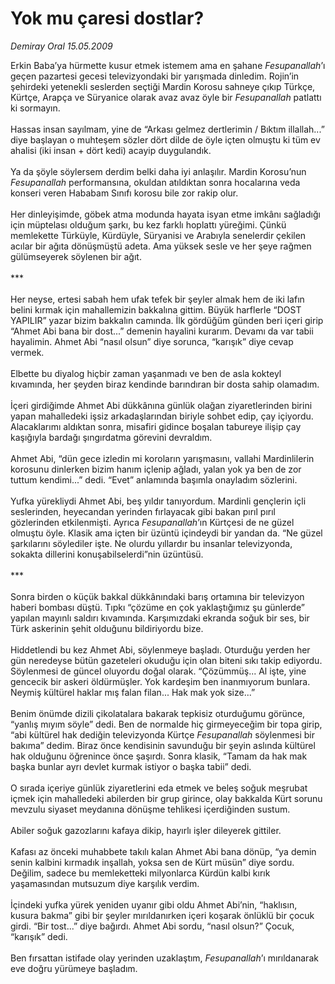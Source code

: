 # Yok mu çaresi dostlar?

*Demiray Oral 15.05.2009*

<div class="taraf_structure_2col_1zq">
<div class="margen_n">



 <p>Erkin Baba’ya hürmette kusur etmek istemem ama en şahane <i>Fesupanallah</i>’ı geçen pazartesi gecesi televizyondaki bir yarışmada dinledim. Rojin’in şehirdeki yetenekli seslerden seçtiği Mardin Korosu sahneye çıkıp Türkçe, Kürtçe, Arapça ve Süryanice olarak avaz avaz öyle bir <i>Fesupanallah</i> patlattı ki sormayın. <br/><br/>Hassas insan sayılmam, yine de “Arkası gelmez dertlerimin / Bıktım illallah...” diye başlayan o muhteşem sözler dört dilde de öyle içten olmuştu ki tüm ev ahalisi (iki insan + dört kedi) acayip duygulandık. <br/><br/>Ya da şöyle söylersem derdim belki daha iyi anlaşılır. Mardin Korosu’nun <i>Fesupanallah</i> performansına, okuldan atıldıktan sonra hocalarına veda konseri veren Hababam Sınıfı korosu bile zor rakip olur. <br/><br/>Her dinleyişimde, göbek atma modunda hayata isyan etme imkânı sağladığı için müptelası olduğum şarkı, bu kez farklı hoplattı yüreğimi. Çünkü memlekette Türküyle, Kürdüyle, Süryanisi ve Arabıyla senelerdir çekilen acılar bir ağıta dönüşmüştü adeta. Ama yüksek sesle ve her şeye rağmen gülümseyerek söylenen bir ağıt. <br/><br/>*** <br/><br/>Her neyse, ertesi sabah hem ufak tefek bir şeyler almak hem de iki lafın belini kırmak için mahallemizin bakkalına gittim. Büyük harflerle “DOST YAPILIR” yazar bizim bakkalın camında. İlk gördüğüm günden beri içeri girip “Ahmet Abi bana bir dost...” demenin hayalini kurarım. Devamı da var tabii hayalimin. Ahmet Abi “nasıl olsun” diye sorunca, “karışık” diye cevap vermek. <br/><br/>Elbette bu diyalog hiçbir zaman yaşanmadı ve ben de asla kokteyl kıvamında, her şeyden biraz kendinde barındıran bir dosta sahip olamadım. <br/><br/>İçeri girdiğimde Ahmet Abi dükkânına günlük olağan ziyaretlerinden birini yapan mahalledeki işsiz arkadaşlarından biriyle sohbet edip, çay içiyordu. Alacaklarımı aldıktan sonra, misafiri gidince boşalan tabureye ilişip çay kaşığıyla bardağı şıngırdatma görevini devraldım. <br/><br/>Ahmet Abi, “dün gece izledin mi koroların yarışmasını, vallahi Mardinlilerin korosunu dinlerken bizim hanım içlenip ağladı, yalan yok ya ben de zor tuttum kendimi...” dedi. “Evet” anlamında başımla onayladım sözlerini. <br/><br/>Yufka yürekliydi Ahmet Abi, beş yıldır tanıyordum. Mardinli gençlerin içli seslerinden, heyecandan yerinden fırlayacak gibi bakan pırıl pırıl gözlerinden etkilenmişti. Ayrıca <i>Fesupanallah</i>’ın Kürtçesi de ne güzel olmuştu öyle. Klasik ama içten bir üzüntü içindeydi bir yandan da. “Ne güzel şarkılarını söylediler işte. Ne olurdu yıllardır bu insanlar televizyonda, sokakta dillerini konuşabilselerdi”nin üzüntüsü. <br/><br/>*** <br/><br/>Sonra birden o küçük bakkal dükkânındaki barış ortamına bir televizyon haberi bombası düştü. Tıpkı “çözüme en çok yaklaştığımız şu günlerde” yapılan mayınlı saldırı kıvamında. Karşımızdaki ekranda soğuk bir ses, bir Türk askerinin şehit olduğunu bildiriyordu bize. <br/><br/>Hiddetlendi bu kez Ahmet Abi, söylenmeye başladı. Oturduğu yerden her gün neredeyse bütün gazeteleri okuduğu için olan biteni sıkı takip ediyordu. Söylenmesi de güncel oluyordu doğal olarak. “Çözümmüş... Al işte, yine gencecik bir askeri öldürmüşler. Yok kardeşim ben inanmıyorum bunlara. Neymiş kültürel haklar mış falan filan... Hak mak yok size...” <br/><br/>Benim önümde dizili çikolatalara bakarak tepkisiz oturduğumu görünce, “yanlış mıyım söyle” dedi. Ben de normalde hiç girmeyeceğim bir topa girip, “abi kültürel hak dediğin televizyonda Kürtçe <i>Fesupanallah</i> söylenmesi bir bakıma” dedim. Biraz önce kendisinin savunduğu bir şeyin aslında kültürel hak olduğunu öğrenince önce şaşırdı. Sonra klasik, “Tamam da hak mak başka bunlar ayrı devlet kurmak istiyor o başka tabii” dedi. <br/><br/>O sırada içeriye günlük ziyaretlerini eda etmek ve beleş soğuk meşrubat içmek için mahalledeki abilerden bir grup girince, olay bakkalda Kürt sorunu mevzulu siyaset meydanına dönüşme tehlikesi içerdiğinden sustum. <br/><br/>Abiler soğuk gazozlarını kafaya dikip, hayırlı işler dileyerek gittiler. <br/><br/>Kafası az önceki muhabbete takılı kalan Ahmet Abi bana dönüp, “ya demin senin kalbini kırmadık inşallah, yoksa sen de Kürt müsün” diye sordu. Değilim, sadece bu memleketteki milyonlarca Kürdün kalbi kırık yaşamasından mutsuzum diye karşılık verdim. <br/><br/>İçindeki yufka yürek yeniden uyanır gibi oldu Ahmet Abi’nin, “haklısın, kusura bakma” gibi bir şeyler mırıldanırken içeri koşarak önlüklü bir çocuk girdi. “Bir tost...” diye bağırdı. Ahmet Abi sordu, “nasıl olsun?” Çocuk, “karışık” dedi. <br/><br/>Ben fırsattan istifade olay yerinden uzaklaştım, <i>Fesupanallah</i>’ı mırıldanarak eve doğru yürümeye başladım.</p>

<br/>


<div id="taraf_not">
</div>

</div>


</div>
